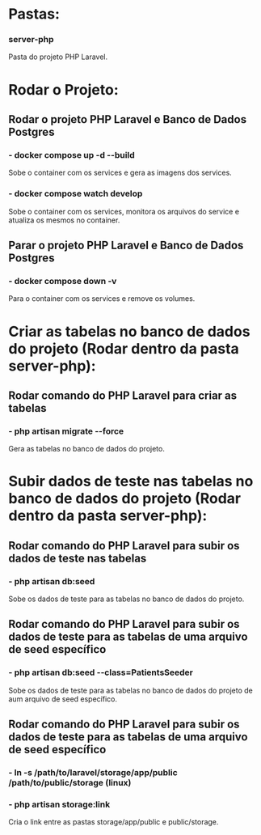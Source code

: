 # Pastas: #


### <b>server-php</b> ### 
Pasta do projeto PHP Laravel.



# Rodar o Projeto: # 

## Rodar o projeto PHP Laravel e Banco de Dados Postgres ##
### - docker compose up -d --build ### 
Sobe o container com os services e gera as imagens dos services.

### - docker compose watch develop ### 
Sobe o container com os services, monitora os arquivos do service e atualiza os mesmos no container.

## Parar o projeto PHP Laravel e Banco de Dados Postgres ##
### - docker compose down -v ###
Para o container com os services e remove os volumes.




# Criar as tabelas no banco de dados do projeto (Rodar dentro da pasta server-php): #

## Rodar comando do PHP Laravel para criar as tabelas ##
### - php artisan migrate --force ### 
Gera as tabelas no banco de dados do projeto.




# Subir dados de teste nas tabelas no banco de dados do projeto (Rodar dentro da pasta server-php): #

## Rodar comando do PHP Laravel para subir os dados de teste nas tabelas ##
### - php artisan db:seed ### 
Sobe os dados de teste para as tabelas no banco de dados do projeto.


## Rodar comando do PHP Laravel para subir os dados de teste para as tabelas de uma arquivo de seed específico ##
### - php artisan db:seed --class=PatientsSeeder ### 
Sobe os dados de teste para as tabelas no banco de dados do projeto de aum arquivo de seed específico.



## Rodar comando do PHP Laravel para subir os dados de teste para as tabelas de uma arquivo de seed específico ##
### - ln -s /path/to/laravel/storage/app/public /path/to/public/storage (linux) ### 
### - php artisan storage:link ### 
Cria o link entre as pastas storage/app/public e public/storage.
